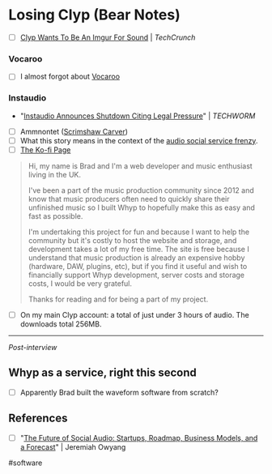 # Losing Clyp (Bear Notes)
- [ ] [Clyp Wants To Be An Imgur For Sound](https://techcrunch.com/2015/02/06/clyp-wants-to-be-an-imgur-for-sound/) | *TechCrunch*
### Vocaroo

- [ ] I almost forgot about [Vocaroo](https://voca.ro/1ciKtZh2HmMY)

### Instaudio

* "[Instaudio Announces Shutdown Citing Legal Pressure](https://www.techworm.net/2019/08/instaudio-shutdown.html)" | *TECHWORM*

- [ ] Ammnontet ([Scrimshaw Carver](https://clyp.it/user/xul3du32))
- [ ] What this story means in the context of the [audio social service frenzy](https://www.vox.com/recode/22311703/clubhouse-influencer-andreessen).
- [ ] [The Ko-fi Page](https://ko-fi.com/whypwebsite)
> Hi, my name is Brad and I'm a web developer and music enthusiast living in the UK.  
>   
> I've been a part of the music production community since 2012 and know that music producers often need to quickly share their unfinished music so I built Whyp to hopefully make this as easy and fast as possible.  
>   
> I'm undertaking this project for fun and because I want to help the community but it's costly to host the website and storage, and development takes a lot of my free time. The site is free because I understand that music production is already an expensive hobby (hardware, DAW, plugins, etc), but if you find it useful and wish to financially support Whyp development, server costs and storage costs, I would be very grateful.  
>   
> Thanks for reading and for being a part of my project.  

- [ ] On my main Clyp account: a total of just under 3 hours of audio. The downloads total 256MB.

---

*Post-interview*

## Whyp as a service, right this second

- [ ] Apparently Brad built the waveform software from scratch?

## References
- [ ] "[The Future of Social Audio: Startups, Roadmap, Business Models, and a Forecast](https://web-strategist.com/blog/2021/01/30/the-future-of-social-audio-startups-roadmap-business-models-and-a-forecast/)" | Jeremiah Owyang

#software